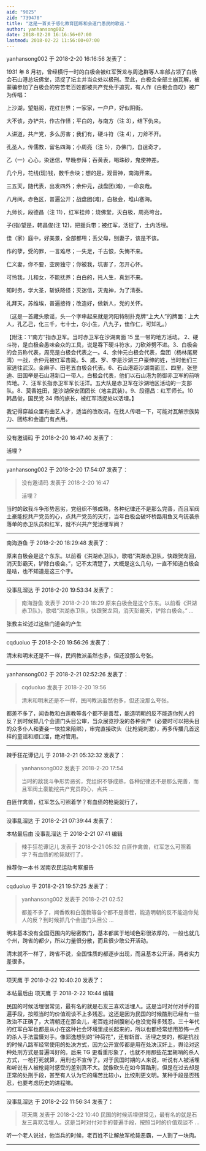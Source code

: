 ```yaml
---
aid: "9025"
zid: "739470"
title: "这是一首关于感化教育团练和会道门愚民的歌谣."
author: yanhansong002
date: 2018-02-20 16:16:56+07:00
lastmod: 2018-02-22 11:56:00+07:00
---
```


yanhansong002 于 2018-2-20 16:16:56 发表了：

1931 年 8 月初，曾经横行一时的白极会被红军贺龙与周逸群等人率部占领了白极会石山港总坛佛堂，活捉了坛主并当众处以极刑。至此，白极会全部土崩瓦解，被蒙骗参加了白极会的穷苦老百姓都被共产党免于追究，有人作《白极会自叹》被广为传唱：

上沙湖，望魁阁，花红世界；一家家，一户户，好似阴街。

大不该，办铲共，作古作怪；平白的，与南方（注 3），结下仇来。

人讲道，共产党，多么厉害；我们有，硬斗符（注 4），刀斧不开。

孔圣人，传儒教，留名四海；小周亮（注 5），办佛门，自逞奇才。

乙（一）心心，染迷信，早晚参拜；吞黄表，喝珠砂，鬼使神差。

几个月，花线(现)钱，数千余块；想的是，观音神，南海开来。

三五天，随代表，出发四外；余仲元，战盘团(滩)，一命哀哉。

八月间，赤色区，普遍公开；战盘团(滩)，白极会，堆山塞海。

九师长，段德昌（注 11），红军挂帅；烧佛堂，灭白极，周亮垮台。

子(指)望是，韩昌俊(注 12)，把援兵带；被红军，活捉了，土内活埋。

佳（家）庭中，好美景，全部都甩；丢父母，别妻子，该是不该。

作的孽，受的罪，一言难尽；一失足，千古恨，失悔不来。

仁义妻，你不要，空房独守；你被我，坑害了，怎开心怀。

可怜我，儿和女，不能抚养；白白的，托人生，真划不来。

知时务，学大圣，斩妖降怪；灭迷信，灭鬼神，为了清泰。

礼拜天，苏维埃，普遍接待；改造好，做新人，党的关怀。

（这是一首藏头歌谣，头一个字串起来就是沔阳特制扑克牌“上大人”的牌面：上大人，孔乙己，化三千，七十士，尔小生，八九子，佳作仁，可知礼。）

【附注：1“南方”指赤卫军。当时赤卫军在沙湖南面 15 里一带的地方活动。 2、硬斗符，是白极会愚味会众的工具，说是吞下硬斗符水，刀砍斧劈不进。3、白极会的会员称代表，周亮是白极会代表之一。4、余仲元白极会代表，盘团（杨林尾房湾）一战，余仲元被红军击毙。5、戚、罗、李是沙湖三户豪绅的姓，当时他们三家逃往武汉。金麻子、田老五白极会代表。6、石山港距沙湖南面三、四里，张登迪、田国举是石山港新口一带人，白极会代表，他们以石山港为防御赤卫军的前哨阵地。7、汪军长指赤卫军军长汪洋。五大队是赤卫军在沙湖地区活动的一支部队。8、莫香姓田，是沙湖保安团团长（地主武装）。9、段德昌：红军师长。10 韩昌俊，国民党 34 师的旅长，被红军活捉处以活埋。】

我记得穿越众里有曲艺人才，适当的改改词，在找人传唱一下，可能对瓦解宗族势力、团练和会道门有点用。

---

没有邀请码 于 2018-2-20 16:47:40 发表了：

活埋？

---

yanhansong002 于 2018-2-20 17:54:07 发表了：

> 没有邀请码 发表于 2018-2-20 16:47
>
> 活埋？

当时的敌我斗争形势恶劣，党组织不够成熟，各种纪律还不是那么完善，而且军阀土豪能挖共产党员的心，点共产党员的天灯，当年白极会破坏桥路用鱼叉鸟铳袭杀落单的赤卫队员和红军，就不兴共产党活埋军阀？

---

南海游鱼 于 2018-2-20 18:29:48 发表了：

原来白极会是这个东东。以前看《洪湖赤卫队》，歌唱“洪湖赤卫队，快跟贺龙回，消灭彭霸天，铲除白极会。”，记不太清楚了，大概是这么几句，一直不知道白极会是啥，也不知道是这三个字。

---

没事乱溜达 于 2018-2-20 19:53:34 发表了：

> 南海游鱼 发表于 2018-2-20 18:29 原来白极会是这个东东。以前看《洪湖赤卫队》，歌唱“洪湖赤卫队，快跟贺龙回，消灭彭霸天，铲除白极会。” ...

张教主论述过这些门道会的产生

---

cqduoluo 于 2018-2-20 19:56:26 发表了：

清末和明末还是不一样，民间教派虽然也多，但还没那么夸张。

---

yanhansong002 于 2018-2-21 02:52:26 发表了：

> cqduoluo 发表于 2018-2-20 19:56
>
> 清末和明末还是不一样，民间教派虽然也多，但还没那么夸张。

都差不多了，闻香教和白莲教等各个都不是善茬，能造明朝的反不能造你髡人的反？到时候抓几个会道门头目公审，当众展览抄没的各种资产（必要时可以把头目的众多仆人和妻妾一块拉来陪绑），审完直接砍头（比枪毙刺激），再多传播几首这样的童谣和顺口溜，绝对管用。

---

辣手狂花谭记儿 于 2018-2-21 05:32:32 发表了：

> yanhansong002 发表于 2018-2-20 17:54
>
> 当时的敌我斗争形势恶劣，党组织不够成熟，各种纪律还不是那么完善，而且军阀土豪能挖共产党员的心，点共 ...

白匪作禽兽，红军怎么可照着学？有血债的枪毙就行了，

---

没事乱溜达 于 2018-2-21 07:39:44 发表了：

本帖最后由 没事乱溜达 于 2018-2-21 07:41 编辑

> 辣手狂花谭记儿 发表于 2018-2-21 05:32 白匪作禽兽，红军怎么可照着学？有血债的枪毙就行了，

推荐你一本书 湖南农民运动考察报告

---

cqduoluo 于 2018-2-21 19:57:25 发表了：

> yanhansong002 发表于 2018-2-21 02:52
>
> 都差不多了，闻香教和白莲教等各个都不是善茬，能造明朝的反不能造你髡人的反？到时候抓几个会道门头目公 ...

明末基本没有全国范围内的秘密教门，基本都属于地域色彩很浓厚的，一般也就几个州，跨省的都少，所以力量很分散，而且很少敢公开活动。

清末就不一样了，跨省不说，全国性质的都逐步出现，而且基本公开活，两者实力差很多。

---

项天鹰 于 2018-2-22 10:40:20 发表了：

本帖最后由 项天鹰 于 2018-2-22 10:44 编辑

民国的时候活埋很常见，最有名的就是石友三喜欢活埋人。这是当时对付对手的普遍手段，按照当时的价值观谈不上多残忍。这还是因为民国的时候酷刑已经有一些政治不正确了，大清朝还在那会儿，老百姓对剖腹剜心也没觉得多残忍。三十年代的红军白军也都是从小在这种社会环境里成长起来的，所以也都经常想用恐怖一点的杀人手法震慑对手。像郭逸想到的“种荷花”，还有斩首、活埋之类的，都是抗战的时候八路军经常使用的处决方式，因为公开宣传都是用在处决汉奸上，舆论对这种处刑方式是普遍叫好的。后来 TG 更看重形象了，也就不用那些花里胡哨的杀人方式，一枪打死就算，用刑也不宣传了。对于民国时期的人来说，听说有人被活埋和听说有人被枪毙时感受的差别真不大。就像砍头在如今算酷刑，但是在过去却是正常的处刑手段，甚至有人认为它的痛苦比较小，比绞刑更文明。某种手段是否残忍，也要考虑历史的进程嘛。

---

没事乱溜达 于 2018-2-22 11:56:34 发表了：

> 项天鹰 发表于 2018-2-22 10:40 民国的时候活埋很常见，最有名的就是石友三喜欢活埋人。这是当时对付对手的普遍手段，按照当时的价值观谈不 ...

听一个老人说过，他当兵的时候，老百姓不让解放军枪毙恶霸，一人割了一块肉。

---

